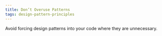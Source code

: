 ```yaml
---
title: Don’t Overuse Patterns
tags: design-pattern-principles
---
```

Avoid forcing design patterns into your code where they are unnecessary.